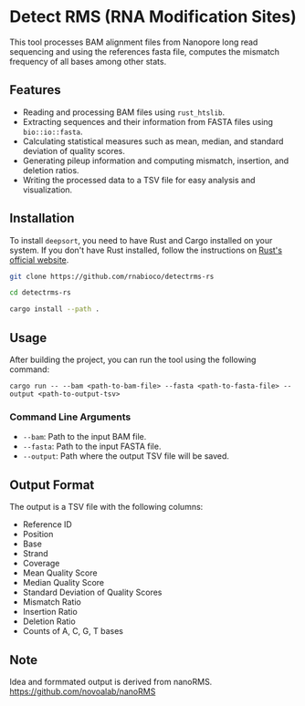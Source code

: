 
# Detect RMS (RNA Modification Sites)

This tool processes BAM alignment files from Nanopore long read sequencing and using the references fasta file, computes the mismatch frequency of all bases among other stats.

## Features
- Reading and processing BAM files using `rust_htslib`.
- Extracting sequences and their information from FASTA files using `bio::io::fasta`.
- Calculating statistical measures such as mean, median, and standard deviation of quality scores.
- Generating pileup information and computing mismatch, insertion, and deletion ratios.
- Writing the processed data to a TSV file for easy analysis and visualization.

## Installation

To install `deepsort`, you need to have Rust and Cargo installed on your system. If you don't have Rust installed, follow the instructions on [Rust's official website](https://www.rust-lang.org/tools/install).

```bash
git clone https://github.com/rnabioco/detectrms-rs

cd detectrms-rs

cargo install --path .
```

## Usage
After building the project, you can run the tool using the following command:

```
cargo run -- --bam <path-to-bam-file> --fasta <path-to-fasta-file> --output <path-to-output-tsv>
```

### Command Line Arguments
- `--bam`: Path to the input BAM file.
- `--fasta`: Path to the input FASTA file.
- `--output`: Path where the output TSV file will be saved.

## Output Format
The output is a TSV file with the following columns:
- Reference ID
- Position
- Base
- Strand
- Coverage
- Mean Quality Score
- Median Quality Score
- Standard Deviation of Quality Scores
- Mismatch Ratio
- Insertion Ratio
- Deletion Ratio
- Counts of A, C, G, T bases

## Note
Idea and formmated output is derived from nanoRMS. <https://github.com/novoalab/nanoRMS>
